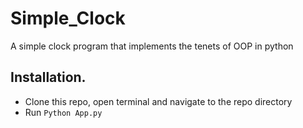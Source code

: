 # Simple_Clock
A simple clock program that implements the tenets of OOP in python

## Installation.
- Clone this repo, open terminal and navigate to the repo directory
- Run `Python App.py`
